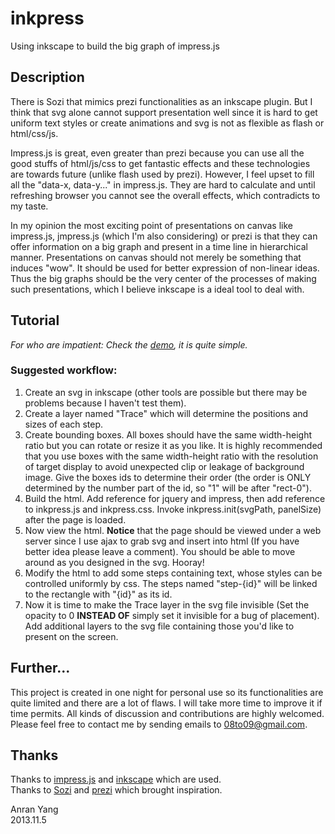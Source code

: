 inkpress
========

Using inkscape to build the big graph of impress.js

## Description

There is Sozi that mimics prezi functionalities as an inkscape plugin. But I
think that svg alone cannot support presentation well since it is hard
to get uniform text styles or create animations and svg is not as flexible as
flash or html/css/js. 

Impress.js is great, even greater than prezi because you can use all the good
stuffs of html/js/css to get fantastic effects and these technologies are
towards future (unlike flash used by prezi). However, I feel upset to fill all
the "data-x, data-y..." in impress.js. They are hard to calculate and until
refreshing browser you cannot see the overall effects, which contradicts to my
taste.

In my opinion the most exciting point of presentations on canvas like
impress.js, jmpress.js (which I'm also considering) or prezi is that they can
offer information on a big graph and present in a time line in hierarchical
manner. Presentations on canvas should not merely be something that induces
"wow". It should be used for better expression of non-linear ideas. Thus the
big graphs should be the very center of the processes of making such
presentations, which I believe inkscape is a ideal tool to deal with.

## Tutorial

*For who are impatient: Check the [demo](http://yarray.github.io/inkpress/), it is quite simple.*

### Suggested workflow:

1. Create an svg in inkscape (other tools are possible but there may be problems
because I haven't test them).
2. Create a layer named "Trace" which will determine the positions and sizes of
each step.
3. Create bounding boxes. All boxes should have the same width-height ratio but
you can rotate or resize it as you like. It is highly recommended that you
use boxes with the same width-height ratio with the resolution of target
display to avoid unexpected clip or leakage of background image. Give the
boxes ids to determine their order (the order is ONLY determined by the number
part of the id, so "1" will be after "rect-0").
4. Build the html. Add reference for jquery and impress, then add reference to
inkpress.js and inkpress.css. Invoke inkpress.init(svgPath, panelSize) after
the page is loaded.
5. Now view the html. **Notice** that the page should be viewed under a
web server since I use ajax to grab svg and insert into html (If you have
better idea please leave a comment). You should be able to move around as you
designed in the svg. Hooray!
6. Modify the html to add some steps containing text, whose styles can be
controlled uniformly by css. The steps named "step-{id}" will be linked to the
rectangle with "{id}" as its id.
7. Now it is time to make the Trace layer in the svg file invisible (Set the
opacity to 0 **INSTEAD OF** simply set it invisible for a bug of placement).
Add additional layers to the svg file containing those you'd like to present
on the screen.

## Further...

This project is created in one night for personal use so its functionalities
are quite limited and there are a lot of flaws. I will take more time to
improve it if time permits. All kinds of discussion and contributions are
highly welcomed. Please feel free to contact me by sending emails to
08to09@gmail.com.

## Thanks

Thanks to [impress.js](http://bartaz.github.io/impress.js/) and
[inkscape](http://inkscape.org/) which are used.  
Thanks to [Sozi](http://sozi.baierouge.fr/) and [prezi](prezi.com) which
brought inspiration.


Anran Yang  
2013.11.5
